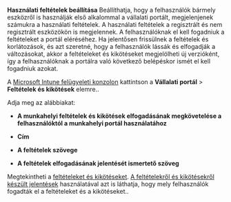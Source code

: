 **Használati feltételek beállítása**
Beállíthatja, hogy a felhasználók bármely eszközről is használják első alkalommal a vállalati portált, megjelenjenek számukra a használati feltételek. A használati feltételek a regisztrált és nem regisztrált eszközökön is megjelennek. A felhasználóknak el kell fogadniuk a feltételeket a portál eléréséhez. Ha jelentősen frissülnek a feltételek és korlátozások, és azt szeretné, hogy a felhasználók lássák és elfogadják a változásokat, akkor a feltételeket és kikötéseket megjelölheti új verzióként, így a felhasználóknak a portálra való következő belépéskor ismét el kell fogadniuk azokat.

A [Microsoft Intune felügyeleti konzolon](http://manage.microsoft.com) kattintson a **Vállalati portál** &gt; **Feltételek és kikötések** elemre..

Adja meg az alábbiakat:

-   **A munkahelyi feltételek és kikötések elfogadásának megkövetelése a felhasználóktól a munkahelyi portál használatához**

-   **Cím**

-   **A feltételek szövege**

-   **A feltételek elfogadásának jelentését ismertető szöveg**

Megtekintheti a [feltételeket és kikötéseket](https://technet.microsoft.com/library/mt405893.aspx).  [A feltételekről és kikötésekről készült jelentések](https://technet.microsoft.com/library/dn646977.aspx) használatával azt is láthatja, hogy mely felhasználók fogadták el a feltételeket és a kikötéseket..



<!--HONumber=May16_HO1-->


